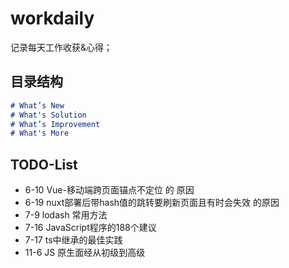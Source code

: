 # workdaily

记录每天工作收获&心得；

## 目录结构

```md
# What’s New
# What's Solution
# What’s Improvement
# What's More
```

## TODO-List

- 6-10 Vue-移动端跨页面锚点不定位 的 原因
- 6-19 nuxt部署后带hash值的跳转要刷新页面且有时会失效 的原因
- 7-9 lodash 常用方法
- 7-16 JavaScript程序的188个建议
- 7-17 ts中继承的最佳实践
- 11-6 JS 原生面经从初级到高级
